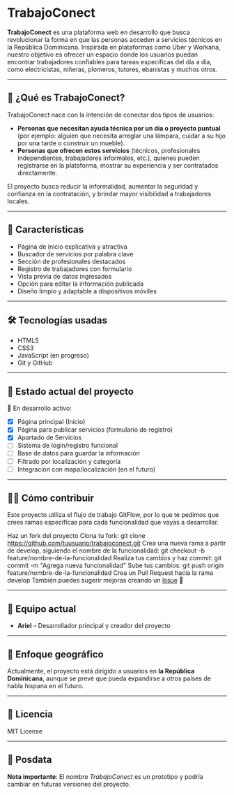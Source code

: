 # TrabajoConect

**TrabajoConect** es una plataforma web en desarrollo que busca revolucionar la forma en que las personas acceden a servicios técnicos en la República Dominicana. Inspirada en plataformas como Uber y Workana, nuestro objetivo es ofrecer un espacio donde los usuarios puedan encontrar trabajadores confiables para tareas específicas del día a día, como electricistas, niñeras, plomeros, tutores, ebanistas y muchos otros.

---

## 🌟 ¿Qué es TrabajoConect?

TrabajoConect nace con la intención de conectar dos tipos de usuarios:

- **Personas que necesitan ayuda técnica por un día o proyecto puntual** (por ejemplo: alguien que necesita arreglar una lámpara, cuidar a su hijo por una tarde o construir un mueble).
- **Personas que ofrecen estos servicios** (técnicos, profesionales independientes, trabajadores informales, etc.), quienes pueden registrarse en la plataforma, mostrar su experiencia y ser contratados directamente.

El proyecto busca reducir la informalidad, aumentar la seguridad y confianza en la contratación, y brindar mayor visibilidad a trabajadores locales.

---

## 🚀 Características

- Página de inicio explicativa y atractiva
- Buscador de servicios por palabra clave
- Sección de profesionales destacados
- Registro de trabajadores con formulario
- Vista previa de datos ingresados
- Opción para editar la información publicada
- Diseño limpio y adaptable a dispositivos móviles

---

## 🛠️ Tecnologías usadas

- HTML5
- CSS3
- JavaScript (en progreso)
- Git y GitHub

---

## 📌 Estado actual del proyecto

🚧 En desarrollo activo:

- [x] Página principal (Inicio)
- [x] Página para publicar servicios (formulario de registro)
- [x] Apartado de Servicios
- [ ] Sistema de login/registro funcional
- [ ] Base de datos para guardar la información
- [ ] Filtrado por localización y categoría
- [ ] Integración con mapa/localización (en el futuro)

---

## 🙋‍♂️ Cómo contribuir

Este proyecto utiliza el flujo de trabajo GitFlow, por lo que te pedimos que crees ramas específicas para cada funcionalidad que vayas a desarrollar.

Haz un fork del proyecto
Clona tu fork: git clone https://github.com/tuusuario/trabajoconect.git
Crea una nueva rama a partir de develop, siguiendo el nombre de la funcionalidad:
git checkout -b feature/nombre-de-la-funcionalidad
Realiza tus cambios y haz commit: git commit -m "Agrega nueva funcionalidad"
Sube tus cambios: git push origin feature/nombre-de-la-funcionalidad
Crea un Pull Request hacia la rama develop
También puedes sugerir mejoras creando un [Issue](https://github.com/tuusuario/trabajoconect/issues) 🚀

---

## 👥 Equipo actual

- **Ariel** – Desarrollador principal y creador del proyecto

---

## 📍 Enfoque geográfico

Actualmente, el proyecto está dirigido a usuarios en **la República Dominicana**, aunque se prevé que pueda expandirse a otros países de habla hispana en el futuro.

---

## 📄 Licencia

MIT License

---

## 📝 Posdata

**Nota importante**: El nombre *TrabajoConect* es un prototipo y podría cambiar en futuras versiones del proyecto.
